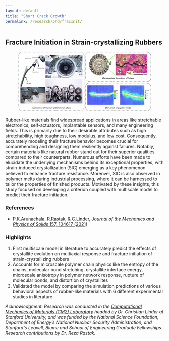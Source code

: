 ```yaml
---
layout: default
title: "Short Crack Growth"
permalink: /research/phd/fracInit/
---
```

<section class="research-detail"> 

  <h2>Fracture Initiation in Strain-crystallizing Rubbers</h2> 

  <figure class="rd-image"> <img src="/research/postdoc/PostdocOverview.png" alt="Short crack growth study"> </figure> 

  <div class="rd-content"> <p> Rubber-like materials find widespread applications in areas like stretchable electronics, self-actuators, implantable sensors, and many engineering fields. This is primarily due to their desirable attributes such as high stretchability, high toughness, low modulus, and low cost. Consequently, accurately modeling their fracture behavior becomes crucial for comprehending and designing them resiliently against failures. Notably, certain materials like natural rubber stand out for their superior qualities compared to their counterparts. Numerous efforts have been made to elucidate the underlying mechanisms behind its exceptional properties, with strain-induced crystallization (SIC) emerging as a key phenomenon believed to enhance fracture resistance. Moreover, SIC is also observed in polymer melts during industrial processing, where it can be harnessed to tailor the properties of finished products. Motivated by these insights, this study focused on developing a criterion coupled with multiscale model to predict their fracture initiation. </p>

  <h3>References</h3>
  <ul class="rd-refs">
    <li><a href="https://www.sciencedirect.com/science/article/pii/S0022509621002593" target="_blank"> P.K.Arunachala, R.Rastak, & C.Linder, <em>Journal of the Mechanics and Physics of Solids</em> 157, 104617 (2021) </a></li>
  </ul>

  <h3>Highlights</h3>
  <ol class="rd-highlights">
    <li>First multiscale model in literature to accurately predict the effects of crystallite evolution on multiaxial response and fracture initiation of strain-crystallizing rubbers</li>
    <li>Accounts for microscale polymer chain physics like the entropy of the chains, molecular bond stretching, crystallite interface energy, microscale anisotropy in polymer network response, rupture of molecular bonds, and distortion of crystallites</li>
    <li>Validated the model by comparing the simulation predictions of various behavioral aspects of rubber-like materials with 6 different experimental studies in literature</li>
  </ol>

  <p class="rd-ack"><em>
    Acknowledgment: Research was conducted in the <a href="https://cm2.stanford.edu/" target="_blank">Computational Mechanics of Materials (CM2) Laboratory</a> headed by Dr. Christian Linder at Stanford University, and was funded by the National Science Foundation, Department of Energy’s National Nuclear Security Administration, and Stanford's Leavell, Blume and School of Engineering Graduate Fellowships. Research contributions by Dr. Reza Rastak.
  </em></p>

  </div> 
</section>